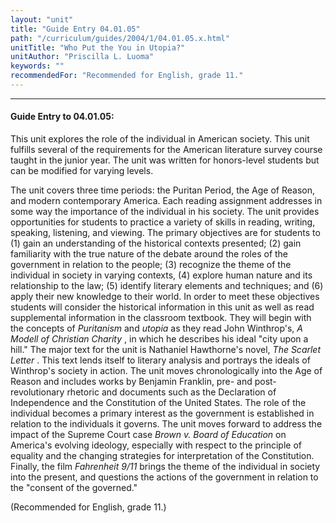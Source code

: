 ```yaml
---
layout: "unit"
title: "Guide Entry 04.01.05"
path: "/curriculum/guides/2004/1/04.01.05.x.html"
unitTitle: "Who Put the You in Utopia?"
unitAuthor: "Priscilla L. Luoma"
keywords: ""
recommendedFor: "Recommended for English, grade 11."
---
```

<body>
<hr/>
<h4>
Guide Entry to 04.01.05:
</h4>
<p>
This unit explores the role of the individual in American society. This unit fulfills several of the requirements for the American literature survey course taught in the junior year. The unit was written for honors-level students but can be modified for varying levels.
</p>
<p>
The unit covers three time periods: the Puritan Period, the Age of Reason, and modern contemporary America. Each reading assignment addresses in some way the importance of the individual in his society. The unit provides opportunities for students to practice a variety of skills in reading, writing, speaking, listening, and viewing. The primary objectives are for students to (1) gain an understanding of the historical contexts presented; (2) gain familiarity with the true nature of the debate around the roles of the government in relation to the people; (3) recognize the theme of the individual in society in varying contexts, (4) explore human nature and its relationship to the law; (5) identify literary elements and techniques; and (6) apply their new knowledge to their world. In order to meet these objectives students will consider the historical information in this unit as well as read supplemental information in the classroom textbook. They will begin with the concepts of
<i>
Puritanism
</i>
and
<i>
utopia
</i>
as they read John Winthrop's,
<i>
A Modell of Christian Charity
</i>
, in which he describes his ideal "city upon a hill." The major text for the unit is Nathaniel Hawthorne's novel,
<i>
The Scarlet Letter
</i>
. This text lends itself to literary analysis and portrays the ideals of Winthrop's society in action. The unit moves chronologically into the Age of Reason and includes works by Benjamin Franklin, pre- and post- revolutionary rhetoric and documents such as the Declaration of Independence and the Constitution of the United States. The role of the individual becomes a primary interest as the government is established in relation to the individuals it governs. The unit moves forward to address the impact of the Supreme Court case
<i>
Brown v. Board of Education
</i>
on America's evolving ideology, especially with respect to the principle of equality and the changing strategies for interpretation of the Constitution. Finally, the film
<i>
Fahrenheit 9/11
</i>
brings the theme of the individual in society into the present, and questions the actions of the government in relation to the "consent of the governed."
</p>
<p>
(Recommended for English, grade 11.)
</p>
</body>